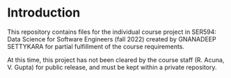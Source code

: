 
# Introduction
This repository contains files for the individual course project in SER594: Data Science for Software Engineers (fall 2022) created by GNANADEEP SETTYKARA for partial fulfillment of the course requirements.

At this time, this project has not been cleared by the course staff (R. Acuna, V. Gupta) for public release, and must be kept within a private repository.
